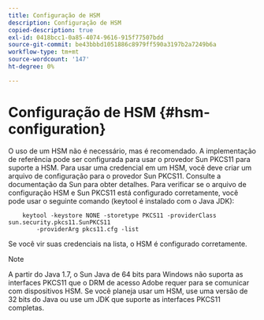 ```yaml
---
title: Configuração de HSM
description: Configuração de HSM
copied-description: true
exl-id: 0418bcc1-0a85-4074-9616-915f77507bdd
source-git-commit: be43bbbd1051886c8979ff590a3197b2a7249b6a
workflow-type: tm+mt
source-wordcount: '147'
ht-degree: 0%

---
```


# Configuração de HSM {#hsm-configuration}

O uso de um HSM não é necessário, mas é recomendado. A implementação de referência pode ser configurada para usar o provedor Sun PKCS11 para suporte a HSM. Para usar uma credencial em um HSM, você deve criar um arquivo de configuração para o provedor Sun PKCS11. Consulte a documentação da Sun para obter detalhes. Para verificar se o arquivo de configuração HSM e Sun PKCS11 está configurado corretamente, você pode usar o seguinte comando (keytool é instalado com o Java JDK):

```
    keytool -keystore NONE -storetype PKCS11 -providerClass sun.security.pkcs11.SunPKCS11 
        -providerArg pkcs11.cfg -list
```

Se você vir suas credenciais na lista, o HSM é configurado corretamente.

>[!NOTE]
>
>A partir do Java 1.7, o Sun Java de 64 bits para Windows não suporta as interfaces PKCS11 que o DRM de acesso Adobe requer para se comunicar com dispositivos HSM. Se você planeja usar um HSM, use uma versão de 32 bits do Java ou use um JDK que suporte as interfaces PKCS11 completas.
